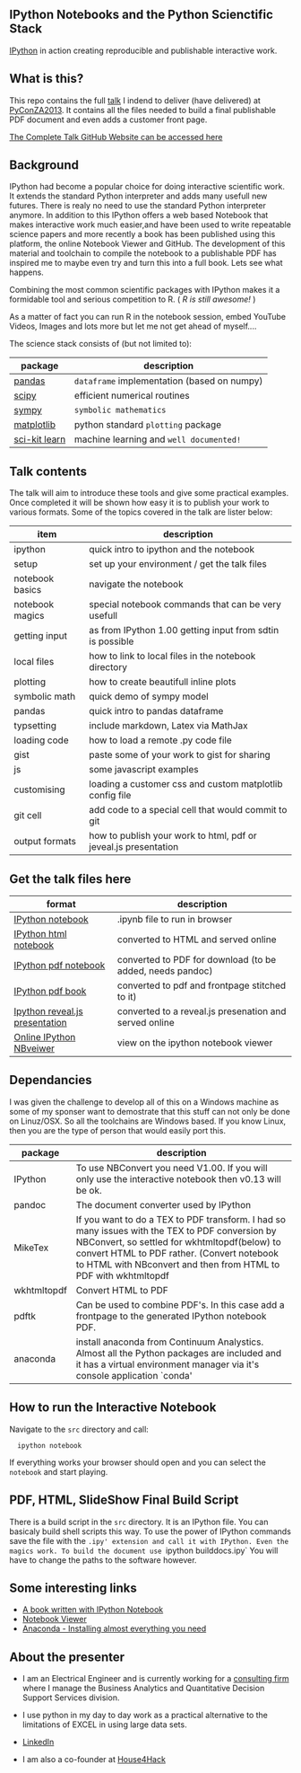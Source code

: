IPython Notebooks and the Python Scienctific Stack
---

[IPython](http://ipython.org/) in action creating reproducible and publishable interactive work.

What is this?
------

This repo contains the full [talk](http://za.pycon.org/talks/10/) I indend to deliver (have delivered) at [PyConZA2013](http://za.pycon.org/). It contains all the files needed to build a final publishable PDF document and even adds a customer front page.

[The Complete Talk GitHub Website can be accessed here][6]

Background
-------------
IPython had become a popular choice for doing interactive scientific work. It extends the standard Python interpreter and adds many usefull new futures. There is realy no need to use the standard Python interpreter anymore.
In addition to this IPython offers a web based Notebook that makes interactive work much easier,and have been used to write repeatable science papers and more recently a book has been published using this platform, the online Notebook Viewer and GitHub. The development of this material and toolchain to compile the notebook to a publishable PDF has inspired me to maybe even try and turn this into a full book. Lets see what happens.

Combining the most common scientific packages with IPython makes it a formidable tool and serious competition to R. ( _R is still awesome!_ )

As a matter of fact you can run R in the notebook session, embed YouTube Videos, Images and lots more but let me not get ahead of myself....

The science stack consists of (but not limited to):

package  |  description
---  |  ---
[pandas][1]  |  `dataframe` implementation (based on numpy)
[scipy][2]  |  efficient numerical routines
[sympy][3]  |  `symbolic mathematics`
[matplotlib][4]  |  python standard `plotting` package
[sci-kit learn][5] | machine learning and `well documented!`

Talk contents
--------
The talk will aim to introduce these tools and give some practical examples. Once completed it will be shown how easy it is to publish your work to various formats. Some of the topics covered in the talk are lister below:

item   | description
---- |  -------
ipython | quick intro to ipython and the notebook
setup  | set up your environment / get the talk files
notebook basics | navigate the notebook
notebook magics | special notebook commands that can be very usefull
getting input   | as from IPython 1.00 getting input from sdtin is possible
local files | how to link to local files in the notebook directory
plotting	| how to create beautifull inline plots
symbolic math | quick demo of sympy model
pandas  | quick intro to pandas dataframe
typsetting | include markdown, Latex via MathJax
loading code | how to load a remote .py code file
gist         | paste some of your work to gist for sharing
js		| some javascript examples
customising | loading a customer css and custom matplotlib config file
git cell    | add code to a special cell that would commit to git
output formats | how to publish your work to html, pdf or jeveal.js presentation


Get the talk files here
------
format  | description
------- | ------------
[IPython notebook](https://github.com/Tooblippe/zapycon2013_ipython_science/blob/master/src/pycon13_ipython.ipynb)  |  .ipynb file to run in browser
[IPython html notebook](http://htmlpreview.github.io/?https://github.com/Tooblippe/zapycon2013_ipython_science/blob/master/src/output/pycon13_ipython.html) | converted to HTML and served online
[IPython pdf notebook](https://github.com/Tooblippe/zapycon2013_ipython_science/blob/master/src/output/pycon13_ipython.pdf?raw=true)  | converted to PDF for download (to be added, needs pandoc)
[IPython pdf book](https://github.com/Tooblippe/zapycon2013_ipython_science/blob/master/src/output/finaldoc.pdf?raw=true)  | converted to pdf and frontpage stitched to it)
[Ipython reveal.js presentation](http://htmlpreview.github.io/?https://github.com/Tooblippe/zapycon2013_ipython_science/blob/master/src/output/pycon13_ipython.slides.html#/) | converted to a reveal.js presenation and served online
[Online IPython NBveiwer](http://nbviewer.ipython.org/urls/raw.github.com/Tooblippe/zapycon2013_ipython_science/master/src/pycon13_ipython.ipynb)  | view on the ipython notebook viewer


Dependancies
-------------
I was given the challenge to develop all of this on a Windows machine as some of my sponser want to demostrate that this stuff can not only be done on Linuz/OSX. So all the toolchains are Windows based. If you know Linux, then you are the type of person that would easily port this.

package  |  description
-------- | ------------
IPython  | To use NBConvert you need V1.00. If you will only use the interactive notebook then v0.13 will be ok.
pandoc 	 | The document converter used by IPython
MikeTex  | If you want to do a TEX to PDF transform. I had so many issues with the TEX to PDF conversion by NBConvert, so settled for wkhtmltopdf(below) to convert HTML to PDF rather. (Convert notebook to HTML with NBconvert and then from HTML to PDF with wkhtmltopdf
wkhtmltopdf  | Convert HTML to PDF
pdftk   |  Can be used to combine PDF's. In this case add a frontpage to the generated IPython notebook PDF.
anaconda  | install anaconda from Continuum Analystics. Almost all the Python packages are included and it has a virtual environment manager via it's console application `conda'
 
How to run the Interactive Notebook
--------
Navigate to the `src` directory and call:
 
      ipython notebook
 
If everything works your browser should open and you can select the `notebook` and start playing.
 
PDF, HTML, SlideShow Final Build Script
------------
There is a build script in the `src` directory. It is an IPython file. You can basicaly build shell scripts this way. To use the power of IPython commands save the file with the `.ipy' extension and call it with IPython. Even the magics work. To build the document use `ipython builddocs.ipy` You will have to change the paths to the software however.


Some interesting links
-----------------------
* [A book written with IPython Notebook][7]
* [Notebook Viewer][8]
* [Anaconda - Installing almost everything you need][9]


About the presenter
----------
* I am an Electrical Engineer and is currently working for a [consulting firm][10] where I manage the Business Analytics and Quantitative Decision Support Services division.
* I use python in my day to day work as a practical alternative to the limitations of EXCEL in using large data sets.
* [LinkedIn][11]
* I am also a co-founder at [House4Hack][12]



  [1]: http://pandas.pydata.org/
  [2]: http://www.scipy.org/
  [3]: http://sympy.org/en/index.html
  [4]: http://matplotlib.org/
  [5]: http://scikit-learn.org/
  [6]: http://tooblippe.github.io/zapycon2013_ipython_science
  [7]: http://camdavidsonpilon.github.io/Probabilistic-Programming-and-Bayesian-Methods-for-Hackers/
  [8]: http://nbviewer.ipython.org/
  [9]: http://www.continuum.io/downloads
  [10]: http://www.eon.co.za/index.php/our-services-main/our-services/business-analytics
  [11]: http://www.linkedin.com/in/tobienortje
  [12]: http://www.house4hack.co.za/